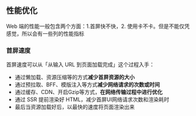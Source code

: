## 性能优化

Web 端的性能一般包含两个方面：1.首屏快不快，2. 使用卡不卡。但是不能仅凭感觉，所以会有一些列的性能指标

### 首屏速度

首屏速度可以从「从输入 URL 到页面加载完成」这个过程入手：

- 通过懒加载、资源压缩等的方式**减少首屏资源的大小**
- 通过预拉取、BFF、模版注入等方式**减少网络请求的次数或时间**
- 通过缓存、CDN、开启Gzip等方式，**在网络传输过程中进行优化**
- 通过 SSR 提前渲染好 HTML，减少首屏UI网络请求次数和渲染耗时
- 最后当资源加载好后，以最快的速度将页面渲染出来

